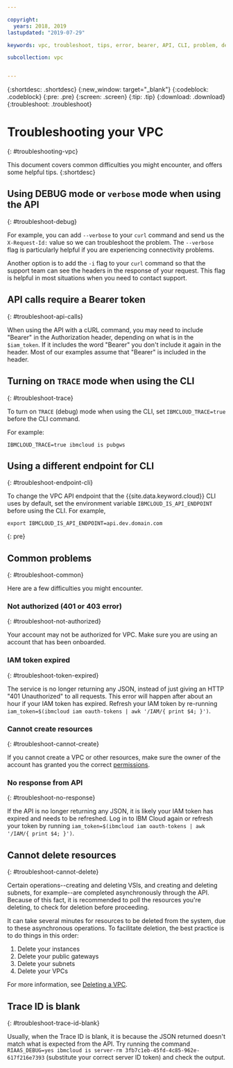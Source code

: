 ```yaml
---

copyright:
  years: 2018, 2019
lastupdated: "2019-07-29"

keywords: vpc, troubleshoot, tips, error, bearer, API, CLI, problem, debug, token, trace

subcollection: vpc


---
```


{:shortdesc: .shortdesc}
{:new_window: target="_blank"}
{:codeblock: .codeblock}
{:pre: .pre}
{:screen: .screen}
{:tip: .tip}
{:download: .download}
{:troubleshoot: .troubleshoot}

# Troubleshooting your VPC
{: #troubleshooting-vpc}

This document covers common difficulties you might encounter, and offers some helpful tips.
{:shortdesc}


## Using DEBUG mode or `verbose` mode when using the API
{: #troubleshoot-debug}

For example, you can add `--verbose` to your `curl` command and send us the `X-Request-Id:` value so we can troubleshoot the problem. The `--verbose` flag is particularly helpful if you are experiencing connectivity problems.

Another option is to add the `-i` flag to your `curl` command so that the support team can see the headers in the response of your request. This flag is helpful in most situations when you need to contact support.

## API calls require a Bearer token
{: #troubleshoot-api-calls}

When using the API with a cURL command, you may need to include "Bearer" in the Authorization header, depending on what is in the `$iam_token`. If it includes the word "Bearer" you don't include it again in the header. Most of our examples assume that "Bearer" is included in the header.


## Turning on `TRACE` mode when using the CLI
{: #troubleshoot-trace}

To turn on `TRACE` (debug) mode when using the CLI, set `IBMCLOUD_TRACE=true` before the CLI command.

For example:

 ```
IBMCLOUD_TRACE=true ibmcloud is pubgws
```

## Using a different endpoint for CLI
{: #troubleshoot-endpoint-cli}

To change the VPC API endpoint that the {{site.data.keyword.cloud}} CLI uses by default, set the environment variable `IBMCLOUD_IS_API_ENDPOINT` before using the CLI. For example,

```
export IBMCLOUD_IS_API_ENDPOINT=api.dev.domain.com
```
{: pre}


## Common problems
{: #troubleshoot-common}

Here are a few difficulties you might encounter.

### Not authorized (401 or 403 error)
{: #troubleshoot-not-authorized}

Your account may not be authorized for VPC. Make sure you are using an account that has been onboarded. 

### IAM token expired
{: #troubleshoot-token-expired}

The service is no longer returning any JSON, instead of just giving an HTTP "401 Unauthorized" to all requests. This error will happen after about an hour if your IAM token has expired. Refresh your IAM token by re-running `iam_token=$(ibmcloud iam oauth-tokens | awk '/IAM/{ print $4; }')`.

### Cannot create resources
{: #troubleshoot-cannot-create}

If you cannot create a VPC or other resources, make sure the owner of the account has granted you the correct [permissions](/docs/vpc?topic=vpc-managing-user-permissions-for-vpc-resources#managing-user-permissions-for-vpc-resources).

### No response from API
{: #troubleshoot-no-response}

If the API is no longer returning any JSON, it is likely your IAM token has expired and needs to be refreshed. Log in to IBM Cloud again or refresh your token by running `iam_token=$(ibmcloud iam oauth-tokens | awk '/IAM/{ print $4; }')`.


## Cannot delete resources
{: #troubleshoot-cannot-delete}

Certain operations--creating and deleting VSIs, and creating and deleting subnets, for example--are completed asynchronously through the API. Because of this fact, it is recommended to poll the resources you're deleting, to check for deletion before proceeding. 

It can take several minutes for resources to be deleted from the system, due to these asynchronous operations. To facilitate deletion, the best practice is to do things in this order:

1. Delete your instances
2. Delete your public gateways
3. Delete your subnets
4. Delete your VPCs

For more information, see [Deleting a VPC](/docs/vpc?topic=vpc-delete-vpc).
## Trace ID is blank
{: #troubleshoot-trace-id-blank}

Usually, when the Trace ID is blank, it is because the JSON returned doesn't match what is expected from the API. Try running the command `RIAAS_DEBUG=yes ibmcloud is server-rm 3fb7c1eb-45fd-4c85-962e-617f216e7393` (substitute your correct server ID token) and check the output.

